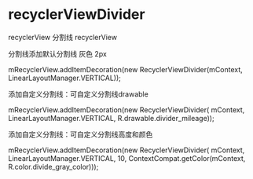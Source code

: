 # recyclerViewDivider
recyclerView 分割线
recyclerView

 分割线添加默认分割线  灰色 2px 
 
 mRecyclerView.addItemDecoration(new RecyclerViewDivider(mContext, LinearLayoutManager.VERTICAL));
 
  添加自定义分割线：可自定义分割线drawable
  
 mRecyclerView.addItemDecoration(new RecyclerViewDivider(
    mContext, LinearLayoutManager.VERTICAL, R.drawable.divider_mileage));
    
 添加自定义分割线：可自定义分割线高度和颜色
 
   mRecyclerView.addItemDecoration(new RecyclerViewDivider(
      mContext, LinearLayoutManager.VERTICAL, 10, ContextCompat.getColor(mContext, R.color.divide_gray_color)));
